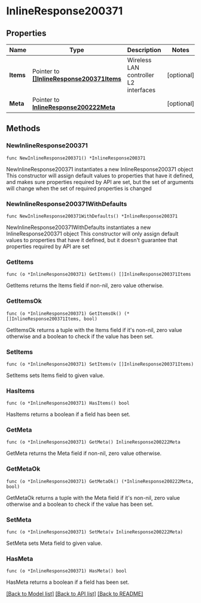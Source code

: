 # InlineResponse200371

## Properties

Name | Type | Description | Notes
------------ | ------------- | ------------- | -------------
**Items** | Pointer to [**[]InlineResponse200371Items**](InlineResponse200371Items.md) | Wireless LAN controller L2 interfaces | [optional] 
**Meta** | Pointer to [**InlineResponse200222Meta**](InlineResponse200222Meta.md) |  | [optional] 

## Methods

### NewInlineResponse200371

`func NewInlineResponse200371() *InlineResponse200371`

NewInlineResponse200371 instantiates a new InlineResponse200371 object
This constructor will assign default values to properties that have it defined,
and makes sure properties required by API are set, but the set of arguments
will change when the set of required properties is changed

### NewInlineResponse200371WithDefaults

`func NewInlineResponse200371WithDefaults() *InlineResponse200371`

NewInlineResponse200371WithDefaults instantiates a new InlineResponse200371 object
This constructor will only assign default values to properties that have it defined,
but it doesn't guarantee that properties required by API are set

### GetItems

`func (o *InlineResponse200371) GetItems() []InlineResponse200371Items`

GetItems returns the Items field if non-nil, zero value otherwise.

### GetItemsOk

`func (o *InlineResponse200371) GetItemsOk() (*[]InlineResponse200371Items, bool)`

GetItemsOk returns a tuple with the Items field if it's non-nil, zero value otherwise
and a boolean to check if the value has been set.

### SetItems

`func (o *InlineResponse200371) SetItems(v []InlineResponse200371Items)`

SetItems sets Items field to given value.

### HasItems

`func (o *InlineResponse200371) HasItems() bool`

HasItems returns a boolean if a field has been set.

### GetMeta

`func (o *InlineResponse200371) GetMeta() InlineResponse200222Meta`

GetMeta returns the Meta field if non-nil, zero value otherwise.

### GetMetaOk

`func (o *InlineResponse200371) GetMetaOk() (*InlineResponse200222Meta, bool)`

GetMetaOk returns a tuple with the Meta field if it's non-nil, zero value otherwise
and a boolean to check if the value has been set.

### SetMeta

`func (o *InlineResponse200371) SetMeta(v InlineResponse200222Meta)`

SetMeta sets Meta field to given value.

### HasMeta

`func (o *InlineResponse200371) HasMeta() bool`

HasMeta returns a boolean if a field has been set.


[[Back to Model list]](../README.md#documentation-for-models) [[Back to API list]](../README.md#documentation-for-api-endpoints) [[Back to README]](../README.md)


